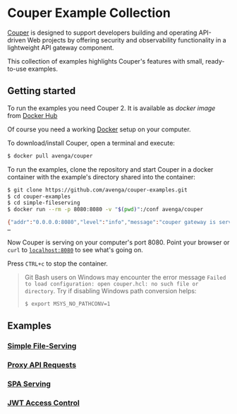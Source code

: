 # Couper Example Collection

[Couper](https://couper.io) is designed to support developers
building and operating API-driven Web projects by offering security
and observability functionality in a lightweight API gateway
component.

This collection of examples highlights Couper's features with small, ready-to-use examples.

## Getting started

To run the examples you need Couper 2. It is available as _docker
image_ from [Docker Hub](https://hub.docker.com/r/avenga/couper)

Of course you need a working [Docker](https://www.docker.com/) setup on your
computer.

To download/install Couper, open a terminal and execute:

```sh
$ docker pull avenga/couper
```

To run the examples, clone the repository and start Couper in a docker
container with the example's directory shared into the container:

```sh
$ git clone https://github.com/avenga/couper-examples.git
$ cd couper-examples
$ cd simple-fileserving
$ docker run --rm -p 8080:8080 -v "$(pwd)":/conf avenga/couper

{"addr":"0.0.0.0:8080","level":"info","message":"couper gateway is serving","timestamp":"2020-08-27T16:39:18Z","type":"couper"}
…
```

Now Couper is serving on your computer's port 8080. Point your
browser or `curl` to [`localhost:8080`](http://localhost:8080/) to see what's going on.

Press `CTRL+c` to stop the container.

> Git Bash users on Windows may encounter the error message `Failed to load configuration: open couper.hcl: no such file or directory`. Try if disabling Windows path conversion helps:
> ```sh
> $ export MSYS_NO_PATHCONV=1
> ```

## Examples

### [Simple File-Serving](simple-fileserving/README.md)

### [Proxy API Requests](api-proxy/README.md)

### [SPA Serving](spa-serving/README.md)

### [JWT Access Control](jwt-access-control/README.md)
